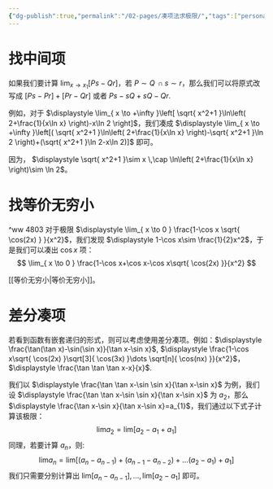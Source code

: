 ```yaml
---
{"dg-publish":true,"permalink":"/02-pages/凑项法求极限/","tags":["personal/blog","高等数学/极限"]}
---
```


# 找中间项
如果我们要计算 $\displaystyle \lim_{ x \to x_{1} }[Ps-Qr]$，若 $\displaystyle P \sim Q \,\cap s \sim r$，那么我们可以将原式改写成 $\displaystyle [Ps-Pr]+[Pr-Qr]$ 或者 $\displaystyle Ps-sQ+sQ-Qr$.

例如，对于 $\displaystyle \lim_{ x \to +\infty }\left[ \sqrt{ x^2+1 }\ln\left( 2+\frac{1}{x\ln x} \right)-x\ln 2 \right]$，我们凑成 $\displaystyle \lim_{ x \to +\infty }\left[( \sqrt{ x^2+1 }\ln\left( 2+\frac{1}{x\ln x} \right)-\sqrt{ x^2+1 }\ln 2 \right)+(\sqrt{ x^2+1 }\ln 2-x\ln 2)]$ 即可。

因为， $\displaystyle \sqrt{ x^2+1 }\sim x \,\cap \ln\left( 2+\frac{1}{x\ln x} \right)\sim \ln 2$。

# 找等价无穷小

^ww 4803
对于极限 $\displaystyle \lim_{ x \to 0 } \frac{1-\cos x \sqrt{ \cos(2x) } }{x^2}$，我们发现 $\displaystyle 1-\cos x\sim \frac{1}{2}x^2$，于是我们可以凑出 $\displaystyle \cos x$ 项：
$$
\lim_{ x \to 0 } \frac{1-\cos x+\cos x-\cos x\sqrt{ \cos(2x) }}{x^2}
$$

[[等价无穷小\|等价无穷小]]。
# 差分凑项
若看到函数有嵌套递归的形式，则可以考虑使用差分凑项。例如：$\displaystyle \frac{\tan(\tan x)-\sin(\sin x)}{\tan x-\sin x}$, $\displaystyle \frac{1-\cos x\sqrt{ \cos(2x) }\sqrt[3]{ \cos(3x) }\dots \sqrt[n]{ \cos(nx) }}{x^2}$，$\displaystyle \frac{\tan \tan \tan x-x}{x}$.

我们以 $\displaystyle \frac{\tan \tan x-\sin \sin x}{\tan x-\sin x}$ 为例，我们设 $\displaystyle \frac{\tan \tan x-\sin \sin x}{\tan x-\sin x}$ 为 $\displaystyle a_{2}$，那么 $\displaystyle \frac{\tan x-\sin x}{\tan x-\sin x}=a_{1}$，我们通过以下式子计算该极限：
$$
\lim_{} a_{2}=\lim_{} [a_{2}-a_{1}+a_{1}]
$$
同理，若要计算 $\displaystyle a_{n}$，则:
$$
\lim_{  } a_{n}=\lim_{ } [(a_{n}-a_{n-1})+(a_{n-1}-a_{n-2})+\dots(a_{2}-a_{1})+a_{1}] 
$$
我们只需要分别计算出 $\displaystyle \lim_{ } [a_{n}-a_{n-1}],\dots,\lim_{ } [a_{2}-a_{1}]$ 即可。

